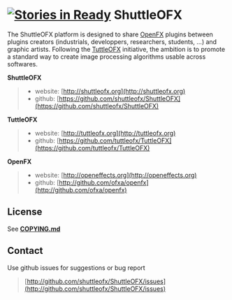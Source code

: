 [![Stories in Ready](https://badge.waffle.io/shuttleofx/ShuttleOFX.png?label=ready&title=Ready)](https://waffle.io/shuttleofx/ShuttleOFX)
ShuttleOFX
==========

The ShuttleOFX platform is designed to share [OpenFX](http://openeffects.org) plugins between plugins creators (industrials, developpers, researchers, students, ...) and graphic artists. 
Following the [TuttleOFX](http://www.tuttleofx.org) initiative, the ambition is to promote a standard way to create image processing algorithms usable across softwares.


**ShuttleOFX**
>- website: [http://shuttleofx.org](http://shuttleofx.org)
>- github: [https://github.com/shuttleofx/ShuttleOFX](https://github.com/shuttleofx/ShuttleOFX)

**TuttleOFX**
>- website: [http://tuttleofx.org](http://tuttleofx.org)
>- github: [https://github.com/tuttleofx/TuttleOFX](https://github.com/tuttleofx/TuttleOFX)

**OpenFX**
>- website: [http://openeffects.org](http://openeffects.org)
>- github: [http://github.com/ofxa/openfx](http://github.com/ofxa/openfx)


License
-------
See [**COPYING.md**](COPYING.md)


Contact
-------

Use github issues for suggestions or bug report
> [http://github.com/shuttleofx/ShuttleOFX/issues](http://github.com/shuttleofx/ShuttleOFX/issues)

